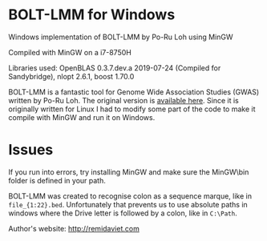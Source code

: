# BOLT-LMM for Windows
Windows implementation of BOLT-LMM by Po-Ru Loh using MinGW

Compiled with MinGW on a i7-8750H

Libraries used: OpenBLAS 0.3.7.dev.a 2019-07-24 (Compiled for Sandybridge), nlopt 2.6.1, boost 1.70.0

BOLT-LMM is a fantastic tool for Genome Wide Association Studies (GWAS) written by Po-Ru Loh. The original version is [available here](https://data.broadinstitute.org/alkesgroup/BOLT-LMM/). Since it is originally written for Linux I had to modify some part of the code to make it compile with MinGW and run it on Windows.

# Issues
If you run into errors, try installing MinGW and make sure the MinGW\bin folder is defined in your path.

BOLT-LMM was created to recognise colon as a sequence marque, like in `file_{1:22}.bed`. Unfortunately that prevents us to use absolute paths in windows where the Drive letter is followed by a colon, like in `C:\Path`.


Author's website: http://remidaviet.com
